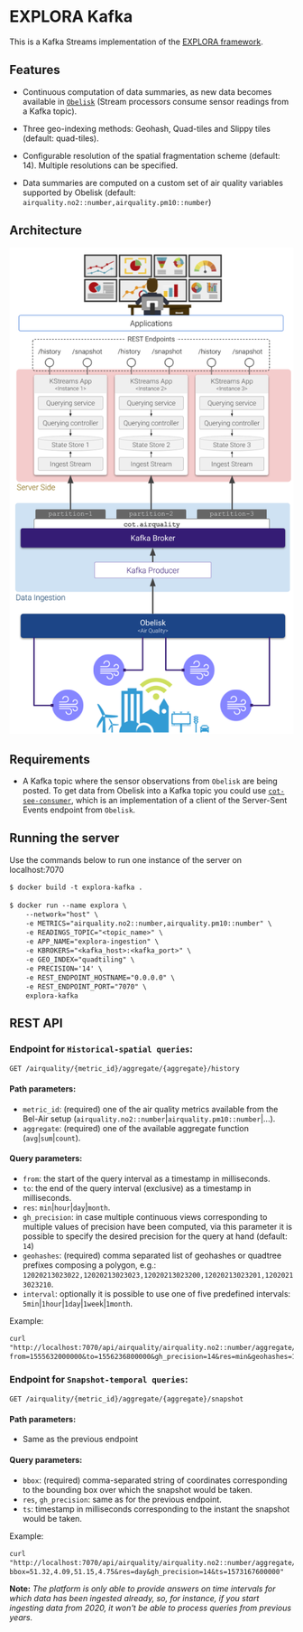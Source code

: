 # EXPLORA Kafka

This is a Kafka Streams implementation of the [EXPLORA framework](https://www.mdpi.com/1424-8220/20/9/2737).

## Features

* Continuous computation of data summaries, as new data becomes available in [`Obelisk`](https://obelisk.ilabt.imec.be/api/v2/docs/) (Stream processors consume sensor readings from a Kafka topic).

* Three geo-indexing methods: Geohash, Quad-tiles and Slippy tiles (default: quad-tiles).

* Configurable resolution of the spatial fragmentation scheme (default: 14). Multiple resolutions can be specified.

* Data summaries are computed on a custom set of air quality variables supported by Obelisk (default: `airquality.no2::number,airquality.pm10::number`)

## Architecture

![Explora-LD](./explora-kafka-arch.png)

## Requirements

* A Kafka topic where the sensor observations from `Obelisk` are being posted. To get data from Obelisk into a Kafka topic you could use [`cot-see-consumer`](https://gitlab.ilabt.imec.be/lordezan/cot-sse-consumer), which is an implementation of a client of the Server-Sent Events endpoint from `Obelisk`.


## Running the server

Use the commands below to run one instance of the server on localhost:7070

``` 
$ docker build -t explora-kafka .

$ docker run --name explora \
    --network="host" \  
	-e METRICS="airquality.no2::number,airquality.pm10::number" \
	-e READINGS_TOPIC="<topic_name>" \
	-e APP_NAME="explora-ingestion" \
	-e KBROKERS="<kafka_host>:<kafka_port>" \
	-e GEO_INDEX="quadtiling" \
	-e PRECISION='14' \
	-e REST_ENDPOINT_HOSTNAME="0.0.0.0" \
	-e REST_ENDPOINT_PORT="7070" \
	explora-kafka
```

## REST API

### Endpoint for `Historical-spatial queries`:

```
GET /airquality/{metric_id}/aggregate/{aggregate}/history
```

#### Path parameters:

* `metric_id`: (required) one of the air quality metrics available from the Bel-Air setup (`airquality.no2::number`|`airquality.pm10::number`|...).
* `aggregate`: (required) one of the available aggregate function (`avg`|`sum`|`count`).

#### Query parameters:

* `from`: the start of the query interval as a timestamp in milliseconds.
* `to`: the end of the query interval (exclusive) as a timestamp in milliseconds.
* `res`: `min`|`hour`|`day`|`month`.
* `gh_precision`: in case multiple continuous views corresponding to multiple values of precision have been computed, via this parameter it is possible to specify the desired precision for the query at hand (default: `14`)
* `geohashes`: (required) comma separated list of geohashes or quadtree prefixes composing a polygon, e.g.: `12020213023022,12020213023023,12020213023200,12020213023201,12020213023210`.
* `interval`: optionally it is possible to use one of five predefined intervals: `5min`|`1hour`|`1day`|`1week`|`1month`.

Example:

```
curl "http://localhost:7070/api/airquality/airquality.no2::number/aggregate/avg/history?from=1555632000000&to=1556236800000&gh_precision=14&res=min&geohashes=12020213023022,12020213023023,12020213023200,12020213023201,12020213023210,12020213022313,12020213023202,12020213023203,12020213023212,12020213022331,12020213023220,12020213023221,12020213023230,12020213023222,12020213023223"
```

### Endpoint for `Snapshot-temporal queries`:

```
GET /airquality/{metric_id}/aggregate/{aggregate}/snapshot
```

#### Path parameters:

* Same as the previous endpoint

#### Query parameters:

* `bbox`: (required) comma-separated string of coordinates corresponding to the bounding box over which the snapshot would be taken.
* `res`, `gh_precision`: same as for the previous endpoint.
* `ts`: timestamp in milliseconds corresponding to the instant the snapshot would be taken.

Example:

```
curl "http://localhost:7070/api/airquality/airquality.no2::number/aggregate/avg/snapshot?bbox=51.32,4.09,51.15,4.75&res=day&gh_precision=14&ts=1573167600000"
```

**Note:** *The platform is only able to provide answers on time intervals for which data has been ingested already, so, for instance, if you start ingesting data from 2020, it won't be able to process queries from previous years.*
